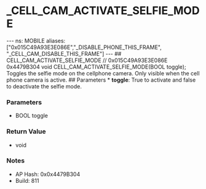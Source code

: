 # _CELL_CAM_ACTIVATE_SELFIE_MODE

--- ns: MOBILE aliases: ["0x015C49A93E3E086E","_DISABLE_PHONE_THIS_FRAME", "_CELL_CAM_DISABLE_THIS_FRAME"] --- ## CELL_CAM_ACTIVATE_SELFIE_MODE  // 0x015C49A93E3E086E 0x4479B304 void CELL_CAM_ACTIVATE_SELFIE_MODE(BOOL toggle);  Toggles the selfie mode on the cellphone camera. Only visible when the cell phone camera is active.  ## Parameters * **toggle**: True to activate and false to deactivate the selfie mode.

### Parameters
* BOOL toggle

### Return Value
* void

### Notes
* AP Hash: 0x0x4479B304
* Build: 811


